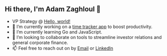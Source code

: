 ## Hi there, I'm Adam Zaghloul 👋

- VP Strategy @ <a href="https://www.linkedin.com/company/ntg-clarity/" target="_blank">Hello, world!</a>
- 🔭 I’m currently working on a [time tracker app](https://github.com/AdamZaghloul/time-tracker) to boost productivity.
- 🌱 I’m currently learning Go and JavaScript.
- 👯 I’m looking to collaborate on tools to streamline investor relations and general corporate finance.
- 📫 Feel free to reach out on by [Email](mailto:adam@ntgclarity.com) or [LinkedIn](https://www.linkedin.com/in/adam-zaghloul/)

<!--
**AdamZaghloul/AdamZaghloul** is a ✨ _special_ ✨ repository because its `README.md` (this file) appears on your GitHub profile.

Here are some ideas to get you started:

- 🔭 I’m currently working on ...
- 🌱 I’m currently learning ...
- 👯 I’m looking to collaborate on ...
- 🤔 I’m looking for help with ...
- 💬 Ask me about ...
- 📫 How to reach me: ...
- 😄 Pronouns: ...
- ⚡ Fun fact: ...
-->
